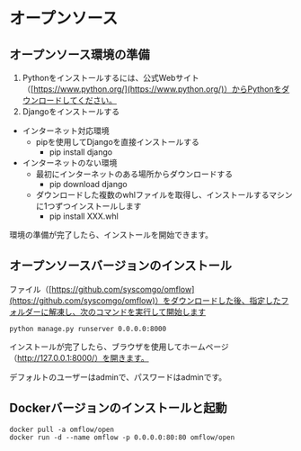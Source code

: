# オープンソース

## オープンソース環境の準備

1. Pythonをインストールするには、公式Webサイト（[https://www.python.org/](https://www.python.org/)）からPythonをダウンロードしてください。
2. Djangoをインストールする

* インターネット対応環境
  * pipを使用してDjangoを直接インストールする
    * pip install django
* インターネットのない環境
  * 最初にインターネットのある場所からダウンロードする
    * pip download django
  * ダウンロードした複数のwhlファイルを取得し、インストールするマシンに1つずつインストールします
    * pip install XXX.whl

環境の準備が完了したら、インストールを開始できます。

## オープンソースバージョンのインストール

ファイル（[https://github.com/syscomgo/omflow](https://github.com/syscomgo/omflow)）をダウンロードした後、指定したフォルダーに解凍し、次のコマンドを実行して開始します

```text
python manage.py runserver 0.0.0.0:8000
```

インストールが完了したら、ブラウザを使用してホームページ（http://127.0.0.1:8000/）を開きます。

デフォルトのユーザーはadminで、パスワードはadminです。

## Dockerバージョンのインストールと起動

```text
docker pull -a omflow/open
docker run -d --name omflow -p 0.0.0.0:80:80 omflow/open
```



